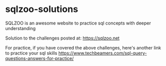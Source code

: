 # sqlzoo-solutions

SQLZOO is an awesome website to practice sql concepts with deeper understanding

Solution to the challenges posted at: https://sqlzoo.net

For practice, if you have covered the above challenges, here's another link to practice your sql skills
https://www.techbeamers.com/sql-query-questions-answers-for-practice/

